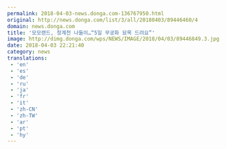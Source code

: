 ```yaml
---
permalink: 2018-04-03-news.donga.com-136767950.html
original: http://news.donga.com/list/3/all/20180403/89446460/4
domain: news.donga.com
title: '모모랜드, 청계천 나들이…“5일 무궁화 묘목 드려요”'
image: http://dimg.donga.com/wps/NEWS/IMAGE/2018/04/03/89446849.3.jpg
date: 2018-04-03 22:21:40
category: news
translations: 
 - 'en'
 - 'es'
 - 'de'
 - 'ru'
 - 'ja'
 - 'fr'
 - 'it'
 - 'zh-CN'
 - 'zh-TW'
 - 'ar'
 - 'pt'
 - 'hy'
---
```


